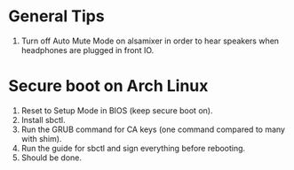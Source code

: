 # General Tips
1. Turn off Auto Mute Mode on alsamixer in order to hear speakers when headphones are plugged in front IO.

# Secure boot on Arch Linux
1. Reset to Setup Mode in BIOS (keep secure boot on).
2. Install sbctl.
3. Run the GRUB command for CA keys (one command compared to many with shim).
4. Run the guide for sbctl and sign everything before rebooting.
5. Should be done.
